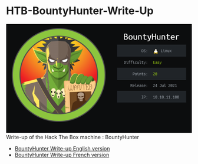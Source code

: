 # HTB-BountyHunter-Write-Up

![BountyHunter_Info](img/bountyhunter.png)<br>
Write-up of the Hack The Box machine : BountyHunter

- [BountyHunter Write-up English version](Write-Up-English.md)
- [BountyHunter Write-up French version](Write-Up-French.md)
